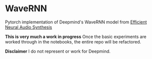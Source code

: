 # WaveRNN
Pytorch implementation of Deepmind's WaveRNN model from [Efficient Neural Audio Synthesis](https://arxiv.org/abs/1802.08435v1)

**This is very much a work in progress**
Once the basic experiments are worked through in the notebooks, the entire repo will be refactored.


**Disclaimer**
I do not represent or work for Deepmind.
